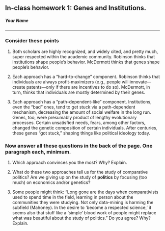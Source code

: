 ## In-class homework 1: Genes and Institutions.

##### Your Name

___________


### Consider these points
1. Both scholars are highly recognized, and widely cited, and pretty much, super respected within the academic community. Robinson thinks that institutions shape people’s behavior. McDermott thinks that genes shape people’s behavior.

2. Each approach has a “hard-to-change” component.  Robinson thinks that individuals are always profit-maximizers (e.g., people will innovate—create patents—only if there are incentives to do so). McDermott, in turn, thinks that individuals are mostly determined by their genes.

3. Each approach has a “path-dependent-like” component. Institutions, even the “bad” ones, tend to get stuck via a path-dependent mechanism, decreasing the amount of social welfare in the long run. Genes, too, were presumably product of lengthy evolutionary processes.  Certain unsatisfied needs, fears, among other factors, changed the genetic composition of certain individuals. After centuries, these genes “got stuck,” shaping things like political ideology today.

### Now answer all these questions in the back of the page. One paragraph each, minimum.
1. Which approach convinces you the most? Why? Explain.

2. What do these two approaches tell us for the study of comparative politics? Are we giving up on the study of **politics** by focusing (too much) on economics and/or genetics?

3. Some people might think: “Long gone are the days when comparativists used to spend time in the field, learning in person about the communities they were studying. Not only data-mining is harming the subfield (Mahoney). In the desire to ‘become a respected science,’ it seems also that stuff like a ‘simple’ blood work of people might replace what was beautiful about the study of politics.” Do you agree? Why? Explain.
